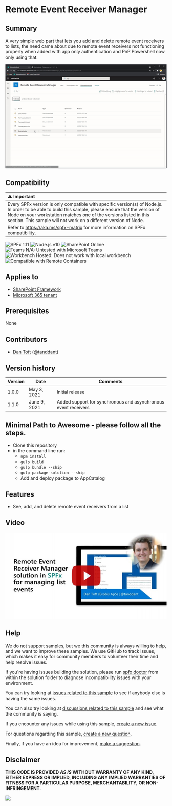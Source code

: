 # Remote Event Receiver Manager

## Summary

A very simple web part that lets you add and delete remote event receivers to lists, the need came about due to remote event receivers not functioning properly when added with app only authentication and PnP.Powershell now only using that.

![Remote event receiver manager web part](./assets/video.gif)

## Compatibility

| :warning: Important          |
|:---------------------------|
| Every SPFx version is only compatible with specific version(s) of Node.js. In order to be able to build this sample, please ensure that the version of Node on your workstation matches one of the versions listed in this section. This sample will not work on a different version of Node.|
|Refer to <https://aka.ms/spfx-matrix> for more information on SPFx compatibility.   |

![SPFx 1.11](https://img.shields.io/badge/SPFx-1.11.0-green.svg) 
![Node.js v10](https://img.shields.io/badge/Node.js-v10-green.svg) 
![SharePoint Online](https://img.shields.io/badge/SharePoint-Online-yellow.svg) 
![Teams N/A: Untested with Microsoft Teams](https://img.shields.io/badge/Teams-N%2FA-lightgrey.svg "Untested with Microsoft Teams") 
![Workbench Hosted: Does not work with local workbench](https://img.shields.io/badge/Workbench-Hosted-yellow.svg "Does not work with local workbench")
![Compatible with Remote Containers](https://img.shields.io/badge/Remote%20Containers-Compatible-green.svg)

## Applies to

* [SharePoint Framework](https://learn.microsoft.com/sharepoint/dev/spfx/sharepoint-framework-overview)
* [Microsoft 365 tenant](https://learn.microsoft.com/sharepoint/dev/spfx/set-up-your-development-environment)

## Prerequisites
 
None

## Contributors

* [Dan Toft](https://github.com/Tanddant) ([@tanddant](https://twitter.com/tanddant))

## Version history

Version|Date|Comments
-------|----|--------
1.0.0|May 3, 2021|Initial release
1.1.0|June 9, 2021|Added support for synchronous and asynchronous event receivers

## Minimal Path to Awesome - please follow all the steps.

- Clone this repository
- in the command line run:
  - `npm install`
  - `gulp build`
  - `gulp bundle --ship`
  - `gulp package-solution --ship`
  - Add and deploy package to AppCatalog

## Features

- See, add, and delete remote event receivers from a list

## Video

[![Remote Event Receiver Manager solution in SPFx for managing list events](./assets/video-thumbnail.jpg)](https://www.youtube.com/watch?v=nYKXmXkuaKc "Remote Event Receiver Manager solution in SPFx for managing list events")


## Help

We do not support samples, but we this community is always willing to help, and we want to improve these samples. We use GitHub to track issues, which makes it easy for  community members to volunteer their time and help resolve issues.

If you're having issues building the solution, please run [spfx doctor](https://pnp.github.io/cli-microsoft365/cmd/spfx/spfx-doctor/) from within the solution folder to diagnose incompatibility issues with your environment.

You can try looking at [issues related to this sample](https://github.com/pnp/sp-dev-fx-webparts/issues?q=label%3A%22sample%3A%20react-remote-event-receiver-manager") to see if anybody else is having the same issues.

You can also try looking at [discussions related to this sample](https://github.com/pnp/sp-dev-fx-webparts/discussions?discussions_q=react-remote-event-receiver-manager) and see what the community is saying.

If you encounter any issues while using this sample, [create a new issue](https://github.com/pnp/sp-dev-fx-webparts/issues/new?assignees=&labels=Needs%3A+Triage+%3Amag%3A%2Ctype%3Abug-suspected%2Csample%3A%20react-remote-event-receiver-manager&template=bug-report.yml&sample=react-remote-event-receiver-manager&authors=@Tanddant&title=react-remote-event-receiver-manager%20-%20).

For questions regarding this sample, [create a new question](https://github.com/pnp/sp-dev-fx-webparts/issues/new?assignees=&labels=Needs%3A+Triage+%3Amag%3A%2Ctype%3Aquestion%2Csample%3A%20react-remote-event-receiver-manager&template=question.yml&sample=react-remote-event-receiver-manager&authors=@Tanddant&title=react-remote-event-receiver-manager%20-%20).

Finally, if you have an idea for improvement, [make a suggestion](https://github.com/pnp/sp-dev-fx-webparts/issues/new?assignees=&labels=Needs%3A+Triage+%3Amag%3A%2Ctype%3Aenhancement%2Csample%3A%20react-remote-event-receiver-manager&template=question.yml&sample=react-remote-event-receiver-manager&authors=@Tanddant&title=react-remote-event-receiver-manager%20-%20).

## Disclaimer

**THIS CODE IS PROVIDED *AS IS* WITHOUT WARRANTY OF ANY KIND, EITHER EXPRESS OR IMPLIED, INCLUDING ANY IMPLIED WARRANTIES OF FITNESS FOR A PARTICULAR PURPOSE, MERCHANTABILITY, OR NON-INFRINGEMENT.**


<img src="https://m365-visitor-stats.azurewebsites.net/sp-dev-fx-webparts/samples/react-remote-event-receiver-manager" />
